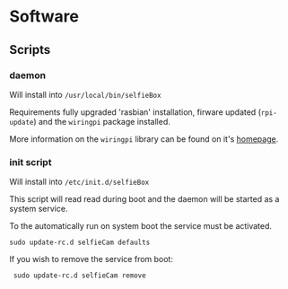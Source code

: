 # Software #

## Scripts ##

### daemon ###

Will install into `/usr/local/bin/selfieBox`

Requirements fully upgraded 'rasbian' installation, firware updated (`rpi-update`) and the `wiringpi` package installed.

More information on the `wiringpi` library can be found on it's   [homepage](https://projects.drogon.net/raspberry-pi/wiringpi/the-gpio-utility/).

### init script ###

Will install into `/etc/init.d/selfieBox`

This script will read read during boot and the daemon will be
started as a system service.

To the automatically run on system boot the service must be
activated.
```
sudo update-rc.d selfieCam defaults
```


If you wish to remove the service from boot:
```
 sudo update-rc.d selfieCam remove
```

